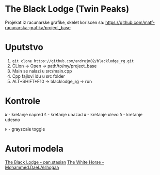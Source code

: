 # The Black Lodge (Twin Peaks)
Projekat iz racunarske grafike, skelet koriscen sa: https://github.com/matf-racunarska-grafika/project_base

# Uputstvo
1. `git clone https://github.com/andrejm02/blacklodge_rg.git`
2. CLion -> Open -> path/to/my/project_base
3. Main se nalazi u src/main.cpp
4. Cpp fajlovi idu u src folder
7. ALT+SHIFT+F10 -> blacklodge_rg -> run

# Kontrole
`W` - kretanje napred
`S` - kretanje unazad
`A` - kretanje ulevo
`D` - kretanje udesno

`F` - grayscale toggle

# Autori modela

[The Black Lodge - pan.stasian](https://sketchfab.com/3d-models/twin-peaks-black-lodge-remake-low-poly-22fc860b46e441f7a7688492da425f45)
[The White Horse - Mohammed.Dael.Alshogaa](https://sketchfab.com/3d-models/horse-bcd3e5f5458c4c47a7cb27d0e2b86462)
